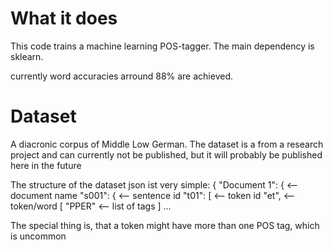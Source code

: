# What it does
This code trains a machine learning POS-tagger. The main dependency is sklearn.

currently word accuracies arround 88% are achieved.

# Dataset
A diacronic corpus of Middle Low German. The dataset is a from a research project and can currently not be published, but it will probably be published here in the future

The structure of the dataset json ist very simple:
   {
      "Document 1": {    <-- document name
        "s001": {        <-- sentence id
          "t01": [       <-- token id
            "et",        <-- token/word
            [
              "PPER"     <-- list of tags
            ]
      ...

The special thing is, that a token might have more than one POS tag, which is uncommon